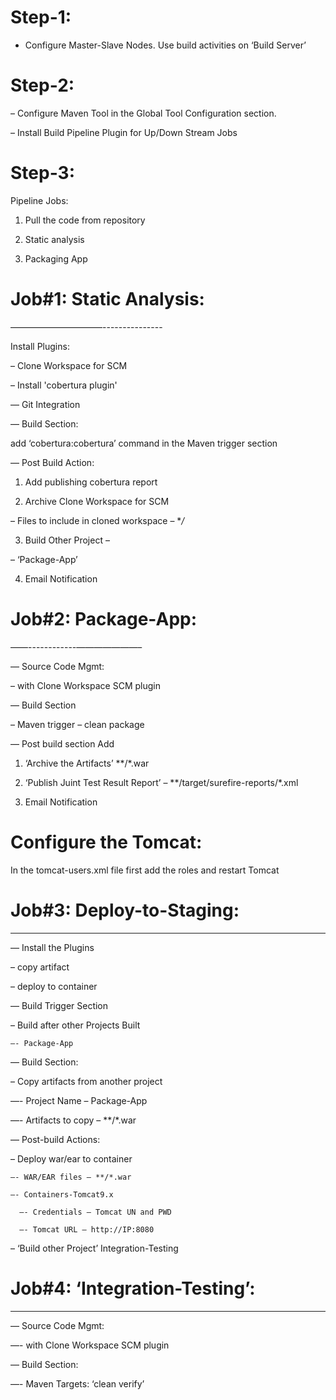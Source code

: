 # Step-1:

  - Configure Master-Slave Nodes. Use build activities on ‘Build Server’

# Step-2:

  – Configure Maven Tool in the Global Tool Configuration section.
  
  – Install Build Pipeline Plugin for Up/Down Stream Jobs

# Step-3: 

Pipeline Jobs:

1. Pull the code from repository

2. Static analysis

3. Packaging App

# Job#1: Static Analysis:
——————————–---------------

Install Plugins:

  – Clone Workspace for SCM

  – Install 'cobertura plugin'

— Git Integration

— Build Section:

  add ‘cobertura:cobertura’ command in the Maven trigger section

— Post Build Action:

1) Add publishing cobertura report

2) Archive Clone Workspace for SCM

  – Files to include in cloned workspace – **/*

3) Build Other Project –

  – ‘Package-App’

4) Email Notification

# Job#2: Package-App:
——------------———————–

— Source Code Mgmt:

  – with Clone Workspace SCM plugin

— Build Section

  – Maven trigger – clean package

— Post build section Add

1) ‘Archive the Artifacts’ **/*.war

2) ‘Publish Juint Test Result Report’ – **/target/surefire-reports/*.xml

3) Email Notification


# Configure the Tomcat:

In the tomcat-users.xml file first add the roles and restart Tomcat

<role rolename=”manager-script”/>
<role rolename=”admin-gui”/>
<user username=”tomcat” password=”welcome” roles=”manager-script,admin-gui”/>

# Job#3: Deploy-to-Staging:
----------------------------
— Install the Plugins

  – copy artifact

  – deploy to container

— Build Trigger Section

  – Build after other Projects Built

    —- Package-App

— Build Section:

– Copy artifacts from another project

  —- Project Name – Package-App

  —- Artifacts to copy – **/*.war

— Post-build Actions:

  – Deploy war/ear to container

    —- WAR/EAR files – **/*.war

    —- Containers-Tomcat9.x

      —- Credentials – Tomcat UN and PWD

      —- Tomcat URL – http://IP:8080


– ‘Build other Project’ Integration-Testing

# Job#4: ‘Integration-Testing’:
--------------------------------

— Source Code Mgmt:

  —- with Clone Workspace SCM plugin

— Build Section:

  —- Maven Targets: ‘clean verify’
